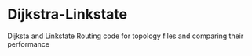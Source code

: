 Dijkstra-Linkstate
==================
Dijksta and Linkstate Routing code for topology files and comparing their performance
